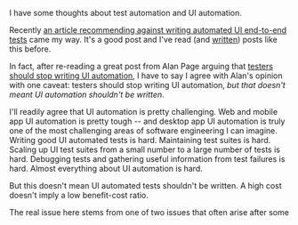 I have some thoughts about test automation and UI automation. 

Recently [an article recommending against writing automated UI end-to-end tests](http://nickywtester.blogspot.ca/2017/10/lets-stop-writing-automated-end-to-end.html) came my way. It's a good post and I've read (and [written](http://simplythetest.tumblr.com/post/85247125825/gui-automation-still-sucks)) posts like this before. 

In fact, after re-reading a great post from Alan Page arguing that [testers should stop writing UI automation](http://angryweasel.com/blog/stop-writing-automation/), I have to say I agree with Alan's opinion with one caveat: testers should stop writing UI automation, _but that doesn't meant UI automation shouldn't be written_. 

I'll readily agree that UI automation is pretty challenging. Web and mobile app UI automation is pretty tough -- and desktop app UI automation is truly one of the most challenging areas of software engineering I can imagine. Writing good UI automated tests is hard. Maintaining test suites is hard. Scaling up UI test suites from a small number to a large number of tests is hard. Debugging tests and gathering useful information from test failures is hard. Almost everything about UI automation is hard.

But this doesn't mean UI automated tests shouldn't be written. A high cost doesn't imply a low benefit-cost ratio. 

The real issue here stems from one of two issues that often arise after some 

